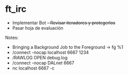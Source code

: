 # ft_irc

- Implementar Bot
~~- Revisar iteradores y protegerlos~~
- Pasar hoja de evaluación


Notes:

- Bringing a Background Job to the Foreground -> fg %1
- /connect -nocap localhost 6667 1234
- /RAWLOG OPEN debug.log
- /connect -nocap DALnet 6667
- nc localhost 6667 -c
